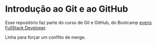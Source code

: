 # Introdução ao Git e ao GitHub
Esse repositório faz parte do curso de Git e GitHub, do Bootcamp [everis FullStack Developer](https://digitalinnovation.one/bootcamps/everis-fullstack-developer).

Linha para forçar um conflito de merge.
